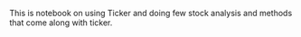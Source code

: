 This is notebook on using Ticker and doing few stock analysis and methods that come along with ticker.
